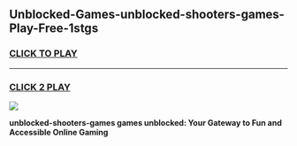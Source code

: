 
## Unblocked-Games-unblocked-shooters-games-Play-Free-1stgs
<h3>
<a href="https://premium76.site?title=unblocked-shooters-games&ref=09A">CLICK TO PLAY</a></h3>
<hr>

<h3>
<a href="https://premium76.site?title=unblocked-shooters-games&ref=09A">CLICK 2 PLAY</a>
  
</h3>

<a href="https://premium76.site?title=unblocked-shooters-games&ref=09A"><img src="https://clearcache.store/games.png"></a>


**unblocked-shooters-games games unblocked: Your Gateway to Fun and Accessible Online Gaming**
